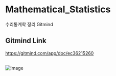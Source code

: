 # Mathematical_Statistics
수리통계학 정리 Gitmind

## Gitmind Link 
https://gitmind.com/app/doc/ec36215260

##

 ![image](https://user-images.githubusercontent.com/78070883/112932087-483c6800-9158-11eb-8fc4-a7fdae107daf.png)
